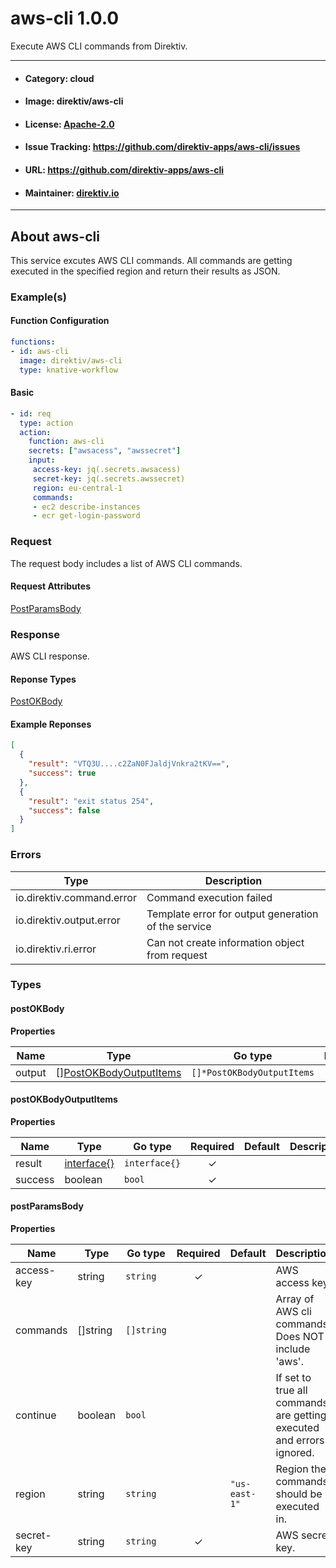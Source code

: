 
# aws-cli 1.0.0

Execute AWS CLI commands from Direktiv.

---
- #### Category: cloud
- #### Image: direktiv/aws-cli 
- #### License: [Apache-2.0](https://www.apache.org/licenses/LICENSE-2.0)
- #### Issue Tracking: https://github.com/direktiv-apps/aws-cli/issues
- #### URL: https://github.com/direktiv-apps/aws-cli
- #### Maintainer: [direktiv.io](https://www.direktiv.io)
---

## About aws-cli

This service excutes AWS CLI commands. All commands are getting executed in the specified region and return their results as JSON.

### Example(s)
  #### Function Configuration
  ```yaml
  functions:
  - id: aws-cli
    image: direktiv/aws-cli
    type: knative-workflow
  ```
   #### Basic
   ```yaml
   - id: req
     type: action
     action:
       function: aws-cli
       secrets: ["awsacess", "awssecret"]
       input:
        access-key: jq(.secrets.awsacess)
        secret-key: jq(.secrets.awssecret)
        region: eu-central-1
        commands:
        - ec2 describe-instances
        - ecr get-login-password
   ```

### Request

The request body includes a list of AWS CLI commands.

#### Request Attributes
[PostParamsBody](#post-params-body)

### Response
  AWS CLI response.
#### Reponse Types
    
  

[PostOKBody](#post-o-k-body)
#### Example Reponses
    
```json
[
  {
    "result": "VTQ3U....c2ZaN0FJaldjVnkra2tKV==",
    "success": true
  },
  {
    "result": "exit status 254",
    "success": false
  }
]
```

### Errors
| Type | Description
|------|---------|
| io.direktiv.command.error | Command execution failed |
| io.direktiv.output.error | Template error for output generation of the service |
| io.direktiv.ri.error | Can not create information object from request |


### Types
#### <span id="post-o-k-body"></span> postOKBody

  



**Properties**

| Name | Type | Go type | Required | Default | Description | Example |
|------|------|---------|:--------:| ------- |-------------|---------|
| output | [][PostOKBodyOutputItems](#post-o-k-body-output-items)| `[]*PostOKBodyOutputItems` |  | |  |  |


#### <span id="post-o-k-body-output-items"></span> postOKBodyOutputItems

  



**Properties**

| Name | Type | Go type | Required | Default | Description | Example |
|------|------|---------|:--------:| ------- |-------------|---------|
| result | [interface{}](#interface)| `interface{}` | ✓ | |  |  |
| success | boolean| `bool` | ✓ | |  |  |


#### <span id="post-params-body"></span> postParamsBody

  



**Properties**

| Name | Type | Go type | Required | Default | Description | Example |
|------|------|---------|:--------:| ------- |-------------|---------|
| access-key | string| `string` | ✓ | | AWS access key. | `ABCABCABCDABCABCABCD` |
| commands | []string| `[]string` |  | | Array of AWS cli commands. Does NOT include 'aws'. | `["ecr get-login-password","ec2 describe-instances"]` |
| continue | boolean| `bool` |  | | If set to true all commands are getting executed and errors ignored. | `true` |
| region | string| `string` |  | `"us-east-1"`| Region the commands should be executed in. | `eu-central-1` |
| secret-key | string| `string` | ✓ | | AWS secret key. | `Abcd45sa01234+ThIsIsSuPeRsEcReT` |

 
